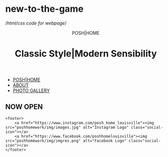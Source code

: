 # new-to-the-game
/*html/css code for webpage*/


<!DOCTYPE html>
<html>
 <head>
 	<title> POSH|HOME</title>
 	<link rel="stylesheet" href="poshhomework/css/main.css">
 	<meta name="viewport" content="width=device-width">
 </head>
 <body>
 	<header class="main-header">
 	  <span class="title">POSH|HOME</span>
 	  <h1>Classic Style|Modern Sensibility</h1>
 	</header>
    <div class="tabcontent" id="about">
       <nav>
        <ul id="tabs">
          <li><a href="index.html">POSH|HOME</a></li>
          <li><a href="about.html">ABOUT</a></li>
          <li><a href= "photog.html">PHOTO GALLERY</a></li>
        </ul>
      </nav>
    </div>
    <div class="open">
      <h2>NOW OPEN</h2>






    <footer>
        <a href="https://www.instagram.com/posh_home_louisville"><img src="poshhomework/img/images.jpg" alt="Instagram Logo" class="social-icon"></a>
        <a href="https://www.facebook.com/poshhomelouisville"><img src="poshhomework/img/imgres.png" alt="Facebook Logo" class="social-icon"></a>
    </footer>
